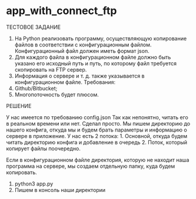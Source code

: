 # app_with_connect_ftp

ТЕСТОВОЕ ЗАДАНИЕ
1. На Python реализовать программу, осуществляющую
копирование файлов в соответствии с конфигурационным
файлом. Конфигурационный файл должен иметь формат json.
2. Для каждого файла в конфигурационном файле должно быть
указано его исходный путь и путь, по которому файл требуется
скопировать на FTP сервер.
3. Информация о сервере и т. д. также указывается в
конфигурационном файле.
Требования:
4. Github/Bitbucket;
5. Многопоточность будет плюсом.

РЕШЕНИЕ

У нас имеется по требованию config.json
Так как непонятно, читать его в реальном времени или нет.
Сделал просто. Мы пишем директорию до нашего конфига, откуда мы и будем брать параметры и информацию о сервере в приложение.
У нас есть 2 потока:
    1. Основной, откуда будем читать директорию конфига и добавление в очередь
    2. Поток, который копирует файлы поочередно.

Если в конфигурационном файле директория, которую не находит наша программа на сервере, мы создаем отдельную папку, куда будем
копировать.

1. python3 app.py
2. Пишем в консоль наши директории
